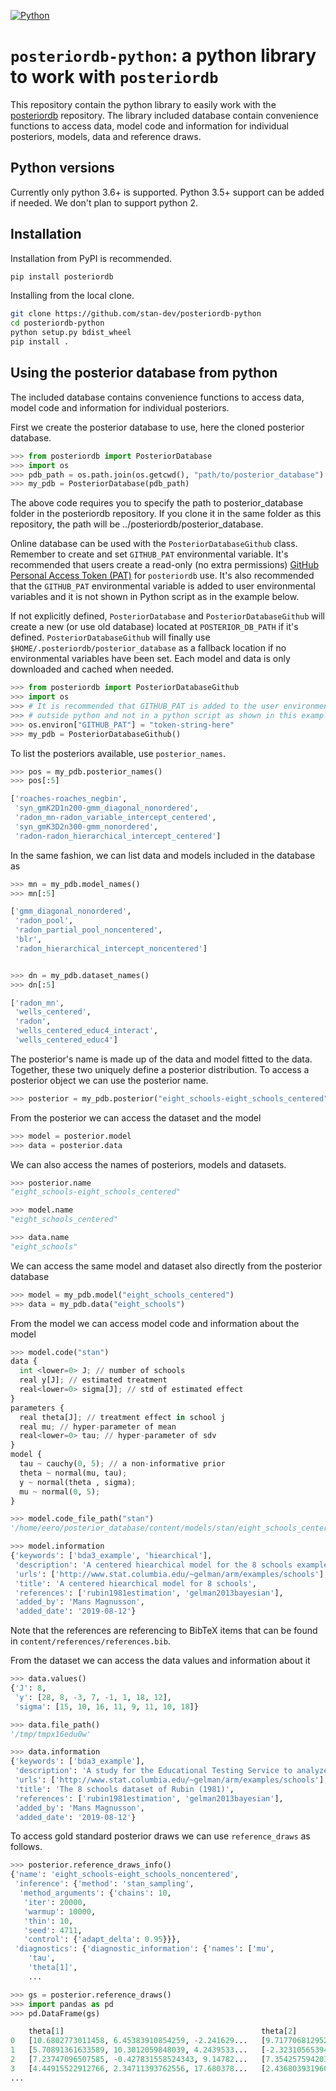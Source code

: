 [![Python](https://github.com/stan-dev/posteriordb-python/actions/workflows/push.yml/badge.svg)](https://github.com/stan-dev/posteriordb-python/actions/workflows/push.yml)

# `posteriordb-python`: a python library to work with `posteriordb`

This repository contain the python library to easily work with the [posteriordb](https://github.com/stan-dev/posteriordb) repository. The library included database contain convenience functions to access data, model code and information for individual posteriors, models, data and reference draws.

## Python versions

Currently only python 3.6+ is supported. Python 3.5+ support can be added if needed. We don't plan to support python 2.

## Installation

Installation from PyPI is recommended.

```bash
pip install posteriordb
```

Installing from the local clone.

```bash
git clone https://github.com/stan-dev/posteriordb-python
cd posteriordb-python
python setup.py bdist_wheel
pip install .
```

## Using the posterior database from python

The included database contains convenience functions to access data, model code and information for individual posteriors.

First we create the posterior database to use, here the cloned posterior database.

```python
>>> from posteriordb import PosteriorDatabase
>>> import os
>>> pdb_path = os.path.join(os.getcwd(), "path/to/posterior_database")
>>> my_pdb = PosteriorDatabase(pdb_path)
```
The above code requires you to specify the path to posterior_database folder in the posteriordb repository. If you clone it in the same folder as this repository, the path will be ../posteriordb/posterior_database.

Online database can be used with the `PosteriorDatabaseGithub` class. Remember to create and set `GITHUB_PAT` environmental variable.
It's recommended that users create a read-only (no extra permissions) [GitHub Personal Access Token (PAT)](https://docs.github.com/en/free-pro-team@latest/github/authenticating-to-github/creating-a-personal-access-token) for `posteriordb` use. It's also recommended that the
`GITHUB_PAT` environmental variable is added to user environmental variables and it is not shown in Python script as in the example below.


If not explicitly defined, `PosteriorDatabase` and `PosteriorDatabaseGithub` will create a new (or use old database) located at `POSTERIOR_DB_PATH` if it's
defined. `PosteriorDatabaseGithub` will finally use `$HOME/.posteriordb/posterior_database` as a fallback location if no environmental variables have been set.
Each model and data is only downloaded and cached when needed.

```python
>>> from posteriordb import PosteriorDatabaseGithub
>>> import os
>>> # It is recommended that GITHUB_PAT is added to the user environmental variables
>>> # outside python and not in a python script as shown in this example code
>>> os.environ["GITHUB_PAT"] = "token-string-here"
>>> my_pdb = PosteriorDatabaseGithub()
```

To list the posteriors available, use `posterior_names`.

```python
>>> pos = my_pdb.posterior_names()
>>> pos[:5]

['roaches-roaches_negbin',
 'syn_gmK2D1n200-gmm_diagonal_nonordered',
 'radon_mn-radon_variable_intercept_centered',
 'syn_gmK3D2n300-gmm_nonordered',
 'radon-radon_hierarchical_intercept_centered']

```

In the same fashion, we can list data and models included in the database as

```python
>>> mn = my_pdb.model_names()
>>> mn[:5]

['gmm_diagonal_nonordered',
 'radon_pool',
 'radon_partial_pool_noncentered',
 'blr',
 'radon_hierarchical_intercept_noncentered']


>>> dn = my_pdb.dataset_names()
>>> dn[:5]

['radon_mn',
 'wells_centered',
 'radon',
 'wells_centered_educ4_interact',
 'wells_centered_educ4']


```

The posterior's name is made up of the data and model fitted
to the data. Together, these two uniquely define a posterior distribution.
To access a posterior object we can use the posterior name.

```python
>>> posterior = my_pdb.posterior("eight_schools-eight_schools_centered")
```

From the posterior we can access the dataset and the model

```python
>>> model = posterior.model
>>> data = posterior.data
```

We can also access the names of posteriors, models and datasets.

```python
>>> posterior.name
"eight_schools-eight_schools_centered"

>>> model.name
"eight_schools_centered"

>>> data.name
"eight_schools"

```

We can access the same model and dataset also directly from the posterior database
```python
>>> model = my_pdb.model("eight_schools_centered")
>>> data = my_pdb.data("eight_schools")
```

From the model we can access model code and information about the model

```python
>>> model.code("stan")
data {
  int <lower=0> J; // number of schools
  real y[J]; // estimated treatment
  real<lower=0> sigma[J]; // std of estimated effect
}
parameters {
  real theta[J]; // treatment effect in school j
  real mu; // hyper-parameter of mean
  real<lower=0> tau; // hyper-parameter of sdv
}
model {
  tau ~ cauchy(0, 5); // a non-informative prior
  theta ~ normal(mu, tau);
  y ~ normal(theta , sigma);
  mu ~ normal(0, 5);
}

>>> model.code_file_path("stan")
'/home/eero/posterior_database/content/models/stan/eight_schools_centered.stan'

>>> model.information
{'keywords': ['bda3_example', 'hiearchical'],
 'description': 'A centered hiearchical model for the 8 schools example of Rubin (1981)',
 'urls': ['http://www.stat.columbia.edu/~gelman/arm/examples/schools'],
 'title': 'A centered hiearchical model for 8 schools',
 'references': ['rubin1981estimation', 'gelman2013bayesian'],
 'added_by': 'Mans Magnusson',
 'added_date': '2019-08-12'}
```
Note that the references are referencing to BibTeX items that can be found in `content/references/references.bib`.

From the dataset we can access the data values and information about it

```python
>>> data.values()
{'J': 8,
 'y': [28, 8, -3, 7, -1, 1, 18, 12],
 'sigma': [15, 10, 16, 11, 9, 11, 10, 18]}

>>> data.file_path()
'/tmp/tmpx16edu0w'

>>> data.information
{'keywords': ['bda3_example'],
 'description': 'A study for the Educational Testing Service to analyze the effects of\nspecial coaching programs on test scores. See Gelman et. al. (2014), Section 5.5 for details.',
 'urls': ['http://www.stat.columbia.edu/~gelman/arm/examples/schools'],
 'title': 'The 8 schools dataset of Rubin (1981)',
 'references': ['rubin1981estimation', 'gelman2013bayesian'],
 'added_by': 'Mans Magnusson',
 'added_date': '2019-08-12'}
```

To access gold standard posterior draws we can use `reference_draws` as follows.

```python
>>> posterior.reference_draws_info()
{'name': 'eight_schools-eight_schools_noncentered',
 'inference': {'method': 'stan_sampling',
  'method_arguments': {'chains': 10,
   'iter': 20000,
   'warmup': 10000,
   'thin': 10,
   'seed': 4711,
   'control': {'adapt_delta': 0.95}}},
 'diagnostics': {'diagnostic_information': {'names': ['mu',
    'tau',
    'theta[1]',
    ...

>>> gs = posterior.reference_draws()
>>> import pandas as pd
>>> pd.DataFrame(gs)

	theta[1]	                                        theta[2]
0	[10.6802773011458, 6.45383910854259, -2.241629...	[9.71770681295263, 4.41030824418493, 0.7617047...
1	[5.70891361633589, 10.3012059848039, 4.2439533...	[-2.32310565394337, 14.8121789773659, 6.517256...
2	[7.23747096507585, -0.427831558524343, 9.14782...	[7.35425759420389, 8.69579738064637, 8.9058764...
3	[4.44915522912766, 2.34711393762556, 17.680378...	[2.4368039319606, 5.89809320808632, 8.63031558...
...
```
